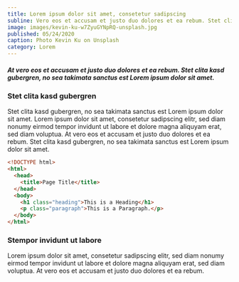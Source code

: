 ```yaml
---
title: Lorem ipsum dolor sit amet, consetetur sadipscing
subline: Vero eos et accusam et justo duo dolores et ea rebum. Stet clita kasd duo dolores.
image: images/kevin-ku-w7ZyuGYNpRQ-unsplash.jpg
published: 05/24/2020
caption: Photo Kevin Ku on Unsplash
category: Lorem
---
```


##### At vero eos et accusam et justo duo dolores et ea rebum. Stet clita kasd gubergren, no sea takimata sanctus est Lorem ipsum dolor sit amet.

### Stet clita kasd gubergren

Stet clita kasd gubergren, no sea takimata sanctus est Lorem ipsum dolor sit amet. Lorem ipsum dolor sit amet, consetetur sadipscing elitr, sed diam nonumy eirmod tempor invidunt ut labore et dolore magna aliquyam erat, sed diam voluptua. At vero eos et accusam et justo duo dolores et ea rebum. Stet clita kasd gubergren, no sea takimata sanctus est Lorem ipsum dolor sit amet.

```html
<!DOCTYPE html>
<html>
  <head>
    <title>Page Title</title>
  </head>
  <body>
    <h1 class="heading">This is a Heading</h1>
    <p class="paragraph">This is a Paragraph.</p>
  </body>
</html>
```

### Stempor invidunt ut labore

Lorem ipsum dolor sit amet, consetetur sadipscing elitr, sed diam nonumy eirmod tempor invidunt ut labore et dolore magna aliquyam erat, sed diam voluptua. At vero eos et accusam et justo duo dolores et ea rebum.
